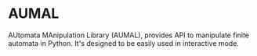# AUMAL

AUtomata MAnipulation Library (AUMAL), provides API to manipulate finite automata in Python.
It's designed to be easily used in interactive mode.
